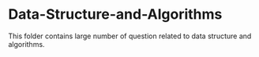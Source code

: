 # Data-Structure-and-Algorithms

This folder contains large number of question related to data structure and algorithms.


